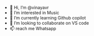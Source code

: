 - 👋 Hi, I’m @vinayavr
- 👀 I’m interested in Music
- 🌱 I’m currently learning Github copilot
- 💞️ I’m looking to collaborate on VS code
- 📫 reach me Whatsapp

<!---
vinayavr/vinayavr is a ✨ special ✨ repository because its `README.md` (this file) appears on my GitHub profile.
--->
